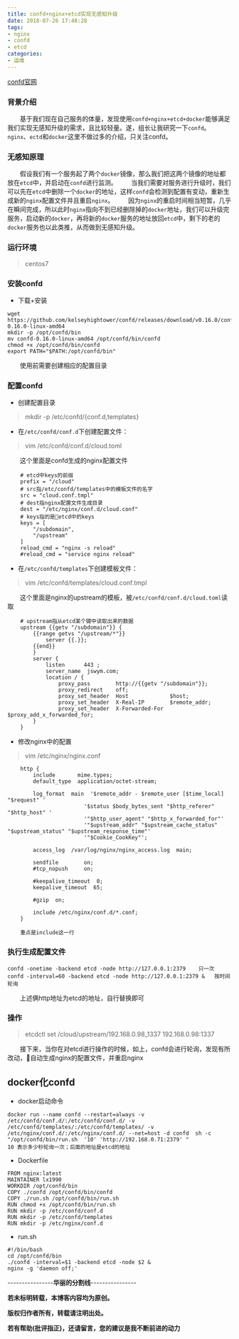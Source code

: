 ```yaml
---
title: confd+nginx+etcd实现无感知升级
date: 2018-07-26 17:48:28
tags:
- nginx
- confd
- etcd
categories: 
- 运维
---
```

[confd官网](http://www.confd.io/)
### 背景介绍
&emsp;&emsp;基于我们现在自己服务的体量，发现使用`confd+nginx+etcd+docker`能够满足我们实现无感知升级的需求，且比较轻量。遂，组长让我研究一下`confd`。`nginx`、`ectd`和`docker`这里不做过多的介绍，只关注confd。

### 无感知原理
<!-- more -->
&emsp;&emsp;假设我们有一个服务起了两个`docker`镜像，那么我们把这两个镜像的地址都放在`etcd`中，并启动在`confd`进行监测。
&emsp;&emsp;当我们需要对服务进行升级时，我们可以先在`etcd`中删除一个`docker`的地址，这样`confd`会检测到配置有变动，重新生成新的`nginx`配置文件并且重启`nginx`。
&emsp;&emsp;因为`nginx`的重启时间相当短暂，几乎在瞬间完成，所以此时`nginx`指向不到已经删除掉的`docker`地址，我们可以升级完服务，启动新的`docker`，再将新的`docker`服务的地址放回`etcd`中，剩下的老的`docker`服务也以此类推，从而做到无感知升级。

### 运行环境
> centos7

### 安装confd

- 下载+安装
>
    wget https://github.com/kelseyhightower/confd/releases/download/v0.16.0/confd-0.16.0-linux-amd64
    mkdir -p /opt/confd/bin
    mv confd-0.16.0-linux-amd64 /opt/confd/bin/confd
    chmod +x /opt/confd/bin/confd
    export PATH="$PATH:/opt/confd/bin"


&emsp;&emsp;使用前需要创建相应的配置目录

### 配置confd

- 创建配置目录
> mkdir -p /etc/confd/{conf.d,templates}

- 在`/etc/confd/conf.d`下创建配置文件：
> vim /etc/confd/conf.d/cloud.toml

&emsp;&emsp;这个里面是confd生成的nginx配置文件

~~~ 
    # etcd中keys的前缀
    prefix = "/cloud"
    # src指/etc/confd/templates中的模板文件的名字
    src = "cloud.conf.tmpl"
    # dest指nginx配置文件生成目录
    dest = "/etc/nginx/conf.d/cloud.conf"
    # keys指的是etcd中的keys
    keys = [
        "/subdomain",
        "/upstream"
    ]
    reload_cmd = "nginx -s reload"
    #reload_cmd = "service nginx reload"
~~~

- 在`/etc/confd/templates`下创建模板文件：
> vim /etc/confd/templates/cloud.conf.tmpl

&emsp;&emsp;这个里面是nginx的upstream的模板，被`/etc/confd/conf.d/cloud.toml`读取


~~~
    # upstream指从etcd某个键中读取出来的数据
    upstream {{getv "/subdomain"}} {
        {{range getvs "/upstream/*"}}
            server {{.}};
        {{end}}
        }
        server {
            listen      443 ;
            server_name  jswym.com;
            location / {
                proxy_pass        http://{{getv "/subdomain"}};
                proxy_redirect    off;
                proxy_set_header  Host             $host;
                proxy_set_header  X-Real-IP        $remote_addr;
                proxy_set_header  X-Forwarded-For  $proxy_add_x_forwarded_for;
        }
    }
~~~

- 修改nginx中的配置
>  vim /etc/nginx/nginx.conf 

~~~
    http {
        include       mime.types;
        default_type  application/octet-stream;

        log_format  main  '$remote_addr - $remote_user [$time_local] "$request" '
                        '$status $body_bytes_sent "$http_referer" "$http_host" '
                        '"$http_user_agent" "$http_x_forwarded_for"'
                        '"$upstream_addr" "$upstream_cache_status" "$upstream_status" "$upstream_response_time"'
                        '"$Cookie_CookKey"';

        access_log  /var/log/nginx/nginx_access.log  main;

        sendfile        on;
        #tcp_nopush     on;

        #keepalive_timeout  0;
        keepalive_timeout  65;

        #gzip  on;

        include /etc/nginx/conf.d/*.conf;   
    }

    重点是include这一行
~~~

### 执行生成配置文件
>
    confd -onetime -backend etcd -node http://127.0.0.1:2379    只一次
    confd -interval=60 -backend etcd -node http://127.0.0.1:2379 &   按时间轮询

&emsp;&emsp;上述俩http地址为etcd的地址，自行替换即可

### 操作

> etcdctl set /cloud/upstream/192.168.0.98_1337 192.168.0.98:1337

&emsp;&emsp;接下来，当你在对etcd进行操作的时候，如上，confd会进行轮询，发现有所改动，自动生成nginx的配置文件，并重启nginx

## docker化confd
- docker启动命令
>
    docker run --name confd --restart=always -v /etc/confd/conf.d/:/etc/confd/conf.d/ -v /etc/confd/templates/:/etc/confd/templates/ -v /etc/nginx/conf.d/:/etc/nginx/conf.d/ --net=host -d confd  sh -c "/opt/confd/bin/run.sh  '10' 'http://192.168.0.71:2379' "
    10 表示多少秒轮询一次；后面的地址是etcd的地址

- Dockerfile

~~~
FROM nginx:latest
MAINTAINER lx1990
WORKDIR /opt/confd/bin
COPY ./confd /opt/confd/bin/confd
COPY ./run.sh /opt/confd/bin/run.sh
RUN chmod +x /opt/confd/bin/run.sh
RUN mkdir -p /etc/confd/conf.d
RUN mkdir -p /etc/confd/templates
RUN mkdir -p /etc/nginx/conf.d
~~~

- run.sh

~~~
#!/bin/bash
cd /opt/confd/bin
./confd -interval=$1 -backend etcd -node $2 &
nginx -g 'daemon off;'
~~~

----------------**华丽的分割线**----------------

**若未标明转载，本博客内容均为原创。**

**版权归作者所有，转载请注明出处。**

**若有帮助(批评指正)，还请留言，您的建议是我不断前进的动力**